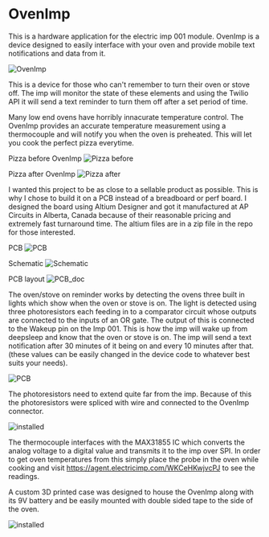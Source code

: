 # OvenImp
This is a hardware application for the electric imp 001 module. OvenImp is a device designed to easily interface with your oven and provide mobile text notifications and data from it.

![OvenImp](OvenImp.jpg)

This is a device for those who can't remember to turn their oven or stove off. The imp will monitor the state of these elements and using the Twilio API it will send a text reminder to turn them off after a set period of time. 

Many low end ovens have horribly innacurate temperature control. The OvenImp provides an accurate temperature measurement using a thermocouple and will notify you when the oven is preheated. This will let you cook the perfect pizza everytime.

Pizza before OvenImp
![Pizza before](pizza_before.JPG)

Pizza after OvenImp
![Pizza after](pizza_after.jpg)

I wanted this project to be as close to a sellable product as possible. This is why I chose to build it on a PCB instead of a breadboard or perf board. I designed the board using Altium Designer and got it manufactured at AP Circuits in Alberta, Canada because of their reasonable pricing and extremely fast turnaround time. The altium files are in a zip file in the repo for those interested.

PCB
![PCB](PCB.jpg)

Schematic
![Schematic](OvenImp_SCH.PNG)

PCB layout
![PCB_doc](OvenImp_PCB.PNG)

The oven/stove on reminder works by detecting the ovens three built in lights which show when the oven or stove is on. The light is detected using three photoresistors each feeding in to a comparator circuit whose outputs are connected to the inputs of an OR gate. The output of this is connected to the Wakeup pin on the Imp 001. This is how the imp will wake up from deepsleep and know that the oven or stove is on. The imp will send a text notification after 30 minutes of it being on and every 10 minutes after that. (these values can be easily changed in the device code to whatever best suits your needs).

![PCB](wakeup_circuit.PNG)

The photoresistors need to extend quite far from the imp. Because of this the photoresistors were spliced with wire and connected to the OvenImp connector.


![installed](imp_installed.jpg)

The thermocouple interfaces with the MAX31855 IC which converts the analog voltage to a digital value and transmits it to the imp over SPI. In order to get oven temperatures from this simply place the probe in the oven while cooking and visit https://agent.electricimp.com/WKCeHKwjvcPJ to see the readings.

A custom 3D printed case was designed to house the OvenImp along with its 9V battery and be easily mounted with double sided tape to the side of the oven.

![installed](on_oven.jpg)






